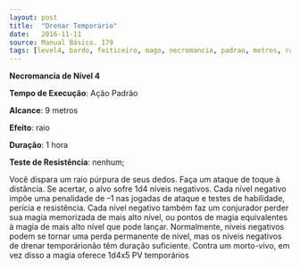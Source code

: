 ```yaml
---
layout: post
title:  "Drenar Temporário"
date:   2016-11-11
source: Manual Básico. 179
tags: [level4, bardo, feiticeiro, mago, necromancia, padrao, metros, raio, hora, nenhum]
---
```


**Necromancia de Nível 4**

**Tempo de Execução**: Ação Padrão

**Alcance**: 9 metros

**Efeito**:  raio

**Duração**: 1 hora

**Teste de Resistência**:  nenhum;

Você dispara um raio púrpura de seus dedos. Faça um ataque de toque à distância. Se acertar, o alvo sofre 1d4 níveis negativos. 
Cada nível negativo impõe uma penalidade de –1 nas jogadas de ataque e testes de habilidade, perícia e resistência. 
Cada nível negativo também faz um conjurador perder sua magia memorizada de mais alto nível, ou pontos de magia equivalentes à magia de mais alto nível que pode lançar.
Normalmente, níveis negativos podem se tornar uma perda permanente de nível, mas os níveis negativos de drenar temporárionão têm duração suficiente.
Contra um morto-vivo, em vez disso a magia oferece 1d4x5 PV temporários